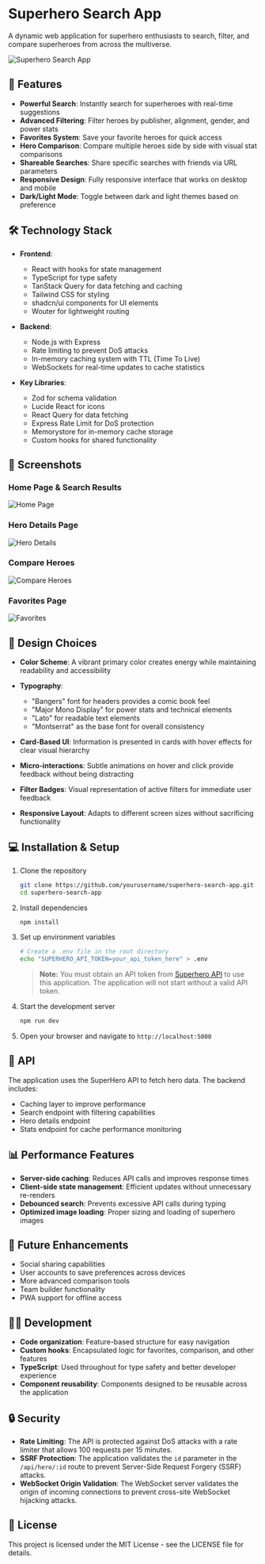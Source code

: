 # Superhero Search App

A dynamic web application for superhero enthusiasts to search, filter, and compare superheroes from across the multiverse.

![Superhero Search App](https://i.imgur.com/UlJCFjO.png)

## 🚀 Features

- **Powerful Search**: Instantly search for superheroes with real-time suggestions
- **Advanced Filtering**: Filter heroes by publisher, alignment, gender, and power stats
- **Favorites System**: Save your favorite heroes for quick access
- **Hero Comparison**: Compare multiple heroes side by side with visual stat comparisons
- **Shareable Searches**: Share specific searches with friends via URL parameters
- **Responsive Design**: Fully responsive interface that works on desktop and mobile
- **Dark/Light Mode**: Toggle between dark and light themes based on preference

## 🛠️ Technology Stack

- **Frontend**:
  - React with hooks for state management
  - TypeScript for type safety
  - TanStack Query for data fetching and caching
  - Tailwind CSS for styling
  - shadcn/ui components for UI elements
  - Wouter for lightweight routing

- **Backend**:
  - Node.js with Express
  - Rate limiting to prevent DoS attacks
  - In-memory caching system with TTL (Time To Live)
  - WebSockets for real-time updates to cache statistics

- **Key Libraries**:
  - Zod for schema validation
  - Lucide React for icons
  - React Query for data fetching
  - Express Rate Limit for DoS protection
  - Memorystore for in-memory cache storage
  - Custom hooks for shared functionality

## 📸 Screenshots

### Home Page & Search Results
![Home Page](https://i.imgur.com/UlJCFjO.png)

### Hero Details Page
![Hero Details](https://i.imgur.com/a9FVfpv.png)

### Compare Heroes
![Compare Heroes](https://i.imgur.com/HWrRxpz.png)

### Favorites Page
![Favorites](https://i.imgur.com/QLMmQj8.png)

## 🎨 Design Choices

- **Color Scheme**: A vibrant primary color creates energy while maintaining readability and accessibility
- **Typography**:
  - "Bangers" font for headers provides a comic book feel
  - "Major Mono Display" for power stats and technical elements
  - "Lato" for readable text elements
  - "Montserrat" as the base font for overall consistency

- **Card-Based UI**: Information is presented in cards with hover effects for clear visual hierarchy
- **Micro-interactions**: Subtle animations on hover and click provide feedback without being distracting
- **Filter Badges**: Visual representation of active filters for immediate user feedback
- **Responsive Layout**: Adapts to different screen sizes without sacrificing functionality

## 💻 Installation & Setup

1. Clone the repository
   ```bash
   git clone https://github.com/yourusername/superhero-search-app.git
   cd superhero-search-app
   ```

2. Install dependencies
   ```bash
   npm install
   ```

3. Set up environment variables
   ```bash
   # Create a .env file in the root directory
   echo "SUPERHERO_API_TOKEN=your_api_token_here" > .env
   ```
   
   > **Note:** You must obtain an API token from [Superhero API](https://superheroapi.com/) to use this application. The application will not start without a valid API token.

4. Start the development server
   ```bash
   npm run dev
   ```

5. Open your browser and navigate to `http://localhost:5000`

## 🔌 API

The application uses the SuperHero API to fetch hero data. The backend includes:

- Caching layer to improve performance
- Search endpoint with filtering capabilities
- Hero details endpoint
- Stats endpoint for cache performance monitoring

## 📊 Performance Features

- **Server-side caching**: Reduces API calls and improves response times
- **Client-side state management**: Efficient updates without unnecessary re-renders
- **Debounced search**: Prevents excessive API calls during typing
- **Optimized image loading**: Proper sizing and loading of superhero images

## 🔄 Future Enhancements

- Social sharing capabilities
- User accounts to save preferences across devices
- More advanced comparison tools
- Team builder functionality
- PWA support for offline access

## 👨‍💻 Development

- **Code organization**: Feature-based structure for easy navigation
- **Custom hooks**: Encapsulated logic for favorites, comparison, and other features
- **TypeScript**: Used throughout for type safety and better developer experience
- **Component reusability**: Components designed to be reusable across the application

## 🔒 Security

- **Rate Limiting**: The API is protected against DoS attacks with a rate limiter that allows 100 requests per 15 minutes.
- **SSRF Protection**: The application validates the `id` parameter in the `/api/hero/:id` route to prevent Server-Side Request Forgery (SSRF) attacks.
- **WebSocket Origin Validation**: The WebSocket server validates the origin of incoming connections to prevent cross-site WebSocket hijacking attacks.

## 📄 License

This project is licensed under the MIT License - see the LICENSE file for details.